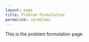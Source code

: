 ```yaml
---
layout: page
title: Problem Formulation
permalink: /problem/
---
```


This is the problem formulation page.
